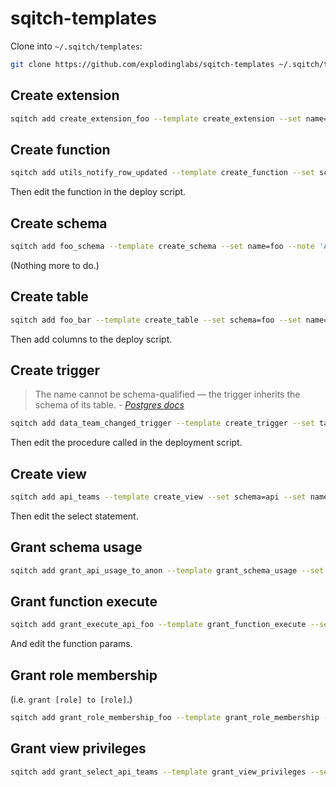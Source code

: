 # sqitch-templates

Clone into `~/.sqitch/templates`:
```sh
git clone https://github.com/explodinglabs/sqitch-templates ~/.sqitch/templates
```

## Create extension

```sh
sqitch add create_extension_foo --template create_extension --set name=foo --note 'Create extension foo'
```

## Create function

```sh
sqitch add utils_notify_row_updated --template create_function --set schema=utils --set name=notify_row_updated --note 'Add utils.notify_row_updated function'
```

Then edit the function in the deploy script.

## Create schema

```sh
sqitch add foo_schema --template create_schema --set name=foo --note 'Add foo schema'
```

(Nothing more to do.)

## Create table

```sh
sqitch add foo_bar --template create_table --set schema=foo --set name=bar --note 'Add foo.bar table'
```

Then add columns to the deploy script.

## Create trigger

<blockquote>
The name cannot be schema-qualified — the trigger inherits the schema of its
table. - <cite><a href="https://www.postgresql.org/docs/9.5/static/sql-createtrigger.html">Postgres docs</a></cite>
</blockquote>

```sh
sqitch add data_team_changed_trigger --template create_trigger --set table_schema=data --set table_name=team --set trigger_name=team_changed --note 'Add data.team_changed trigger'
```

Then edit the procedure called in the deployment script.

## Create view

```sh
sqitch add api_teams --template create_view --set schema=api --set name=teams --note 'Add api.teams view'
```

Then edit the select statement.

## Grant schema usage

```sh
sqitch add grant_api_usage_to_anon --template grant_schema_usage --set schema=api --set role=anon --note 'Grant usage on api schema to anon'
```

## Grant function execute

```sh
sqitch add grant_execute_api_foo --template grant_function_execute --set name=api.login --set role=web_user --note 'Grant execute on api.login to web_user'
```

And edit the function params.

## Grant role membership

(i.e. `grant [role] to [role]`.)

```sh
sqitch add grant_role_membership_foo --template grant_role_membership --set from_role=web_user --set role=authenticator --note 'Grant web_user to authenticator'
```

## Grant view privileges

```sh
sqitch add grant_select_api_teams --template grant_view_privileges --set type=select --set schema=api --set table=teams --set role=web_user --note 'Grant select on api.teams to web_user'
```
